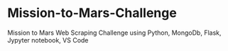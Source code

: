 # Mission-to-Mars-Challenge
Mission to Mars Web Scraping Challenge using Python, MongoDb, Flask, Jypyter notebook, VS Code

